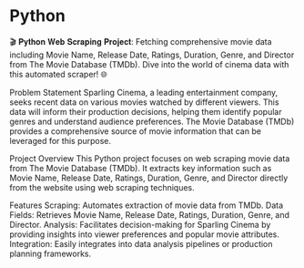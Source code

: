 # Python
 🎬 𝐏𝐲𝐭𝐡𝐨𝐧 𝐖𝐞𝐛 𝐒𝐜𝐫𝐚𝐩𝐢𝐧𝐠 𝐏𝐫𝐨𝐣𝐞𝐜𝐭: Fetching comprehensive movie data including Movie Name, Release Date, Ratings, Duration, Genre, and Director from The Movie Database (TMDb). Dive into the world of cinema data with this automated scraper! 🌐

Problem Statement
Sparling Cinema, a leading entertainment company, seeks recent data on various movies watched by different viewers. This data will inform their production decisions, helping them identify popular genres and understand audience preferences. The Movie Database (TMDb) provides a comprehensive source of movie information that can be leveraged for this purpose.

Project Overview
This Python project focuses on web scraping movie data from The Movie Database (TMDb). It extracts key information such as Movie Name, Release Date, Ratings, Duration, Genre, and Director directly from the website using web scraping techniques.

Features
Scraping: Automates extraction of movie data from TMDb.
Data Fields: Retrieves Movie Name, Release Date, Ratings, Duration, Genre, and Director.
Analysis: Facilitates decision-making for Sparling Cinema by providing insights into viewer preferences and popular movie attributes.
Integration: Easily integrates into data analysis pipelines or production planning frameworks.
